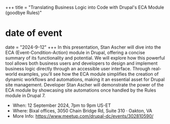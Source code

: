 +++
title = "Translating Business Logic into Code with Drupal's ECA Module (goodbye Rules)"
# date of event
date = "2024-9-12"
+++
In this presentation, Stan Ascher will dive into the ECA (Event-Condition-Action) module in Drupal, 
offering a concise summary of its functionality and potential. We will explore how this powerful 
tool allows both business users and developers to design and implement business logic directly 
through an accessible user interface. Through real-world examples, you’ll see how the ECA module 
simplifies the creation of dynamic workflows and automations, making it an essential asset for 
Drupal site management. Developer Stan Ascher will demonstrate the power of the ECA module 
by showcasing site automations once handled by the Rules module in Drupal 7.

* When: 12 September 2024, 7pm to 9pm US-ET
* Where: Bixal offices, 3050 Chain Bridge Rd, Suite 310 · Oakton, VA
* More Info: <https://www.meetup.com/drupal-dc/events/302810590/>
